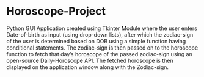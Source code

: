 # Horoscope-Project

Python GUI Application created using Tkinter Module where the user enters Date-of-birth as input (using drop-down lists), after which the zodiac-sign of the user is determined based on DOB using a simple function having conditional statements. The zodiac-sign is then passed on to the horoscope function to fetch that day’s horoscope of the passed zodiac-sign using an open-source Daily-Horoscope API. The fetched horoscope is then displayed on the application window along with the Zodiac-sign.
